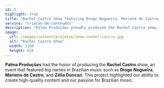 ```yaml
---
id: 5
highlight: true
title: "Rachel Castro Show featuring Diogo Nogueira, Mariene de Castro, and Zélia Duncan"
service: "criacao-de-conteudos"
description: "Palma Produções proudly produced the Rachel Castro show, which featured big names in Brazilian music such as Diogo Nogueira, Mariene de Castro, and Zélia Duncan. It was a memorable event that showcased our commitment to high-quality content production."
image:
  url: /images/content/projetos/show-rachel-castro.jpg
  alt: "Rachel Castro Show"
  width: 1200
  height: 628
---
```

**Palma Produções** had the honor of producing the **Rachel Castro** show, an event that featured big names in Brazilian music such as **Diogo Nogueira**, **Mariene de Castro**, and **Zélia Duncan**. This project highlighted our ability to create high-quality content and our passion for Brazilian music.
